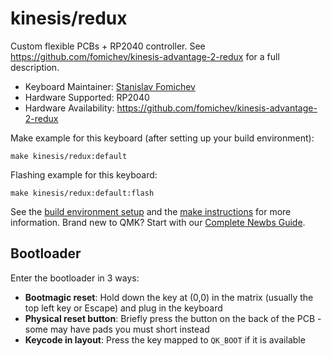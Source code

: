 # kinesis/redux

Custom flexible PCBs + RP2040 controller. See
https://github.com/fomichev/kinesis-advantage-2-redux for a full description.

* Keyboard Maintainer: [Stanislav Fomichev](https://github.com/fomichev)
* Hardware Supported: RP2040
* Hardware Availability: https://github.com/fomichev/kinesis-advantage-2-redux

Make example for this keyboard (after setting up your build environment):

    make kinesis/redux:default

Flashing example for this keyboard:

    make kinesis/redux:default:flash

See the [build environment setup](https://docs.qmk.fm/#/getting_started_build_tools) and the [make instructions](https://docs.qmk.fm/#/getting_started_make_guide) for more information. Brand new to QMK? Start with our [Complete Newbs Guide](https://docs.qmk.fm/#/newbs).

## Bootloader

Enter the bootloader in 3 ways:

* **Bootmagic reset**: Hold down the key at (0,0) in the matrix (usually the top left key or Escape) and plug in the keyboard
* **Physical reset button**: Briefly press the button on the back of the PCB - some may have pads you must short instead
* **Keycode in layout**: Press the key mapped to `QK_BOOT` if it is available
